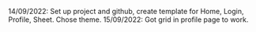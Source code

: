 14/09/2022: Set up project and github, create template for Home, Login, Profile, Sheet. Chose theme.
15/09/2022: Got grid in profile page to work.